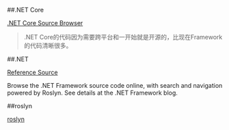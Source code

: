 ##.NET Core

[.NET Core Source Browser](https://source.dot.net/)

>.NET Core的代码因为需要跨平台和一开始就是开源的，比现在Framework的代码清晰很多。

##.NET

[Reference Source](https://referencesource.microsoft.com/)

Browse the .NET Framework source code online, with search and navigation powered by Roslyn.
See details at the .NET Framework blog.

##roslyn

[roslyn](http://source.roslyn.io/)